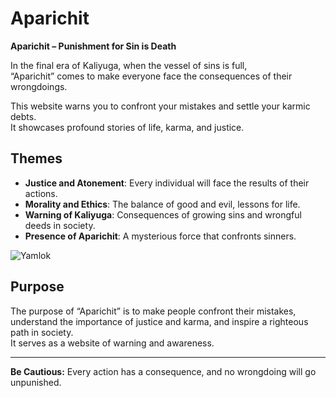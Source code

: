 # Aparichit

**Aparichit – Punishment for Sin is Death**

In the final era of Kaliyuga, when the vessel of sins is full,  
“Aparichit” comes to make everyone face the consequences of their wrongdoings.

This website warns you to confront your mistakes and settle your karmic debts.  
It showcases profound stories of life, karma, and justice.

## Themes

- **Justice and Atonement**: Every individual will face the results of their actions.
- **Morality and Ethics**: The balance of good and evil, lessons for life.
- **Warning of Kaliyuga**: Consequences of growing sins and wrongful deeds in society.
- **Presence of Aparichit**: A mysterious force that confronts sinners.


![Yamlok](Images/Yamlok.jpg)

## Purpose

The purpose of “Aparichit” is to make people confront their mistakes,  
understand the importance of justice and karma, and inspire a righteous path in society.  
It serves as a website of warning and awareness.

---

**Be Cautious:** Every action has a consequence, and no wrongdoing will go unpunished.
